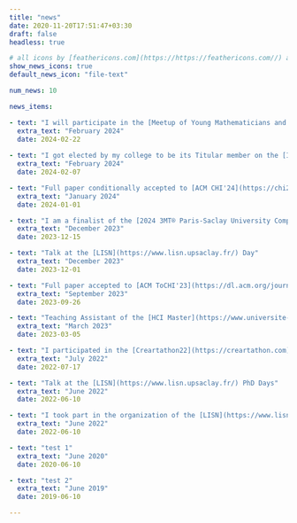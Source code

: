 ```yaml
---
title: "news"
date: 2020-11-20T17:51:47+03:30
draft: false
headless: true

# all icons by [feathericons.com](https://https://feathericons.com//) are supported
show_news_icons: true
default_news_icon: "file-text"

num_news: 10

news_items:

- text: "I will participate in the [Meetup of Young Mathematicians and Computer Scientists](https://filles-et-maths.fr/rjmi/)"
  extra_text: "February 2024"
  date: 2024-02-22
  
- text: "I got elected by my college to be its Titular member on the [Inria Saclay Center Committee](https://intranet.inria.fr/Inria/Instances/Comite-de-centre/Presentation)"
  extra_text: "February 2024"
  date: 2024-02-07

- text: "Full paper conditionally accepted to [ACM CHI'24](https://chi2024.acm.org/)"
  extra_text: "January 2024"
  date: 2024-01-01

- text: "I am a finalist of the [2024 3MT® Paris-Saclay University Competition](https://www.universite-paris-saclay.fr/three-minute-thesis-competition-3mtr#home200832)"
  extra_text: "December 2023"
  date: 2023-12-15

- text: "Talk at the [LISN](https://www.lisn.upsaclay.fr/) Day"
  extra_text: "December 2023"
  date: 2023-12-01

- text: "Full paper accepted to [ACM ToCHI'23](https://dl.acm.org/journal/tochi)"
  extra_text: "September 2023"
  date: 2023-09-26

- text: "Teaching Assistant of the [HCI Master](https://www.universite-paris-saclay.fr/en/education/master/computer-science/m1-human-computer-interaction)'s Winter School"
  extra_text: "March 2023"
  date: 2023-03-05

- text: "I participated in the [Creartathon22](https://creartathon.com), a creative hackaton"
  extra_text: "July 2022"
  date: 2022-07-17

- text: "Talk at the [LISN](https://www.lisn.upsaclay.fr/) PhD Days"
  extra_text: "June 2022"
  date: 2022-06-10

- text: "I took part in the organization of the [LISN](https://www.lisn.upsaclay.fr/) PhD Days"
  extra_text: "June 2022"
  date: 2022-06-10

- text: "test 1"
  extra_text: "June 2020"
  date: 2020-06-10

- text: "test 2"
  extra_text: "June 2019"
  date: 2019-06-10

---
```

